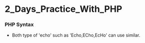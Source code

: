 # 2_Days_Practice_With_PHP

### PHP Syntax

- Both type of 'echo' such as 'Echo,ECho,EcHo' can use similar.


